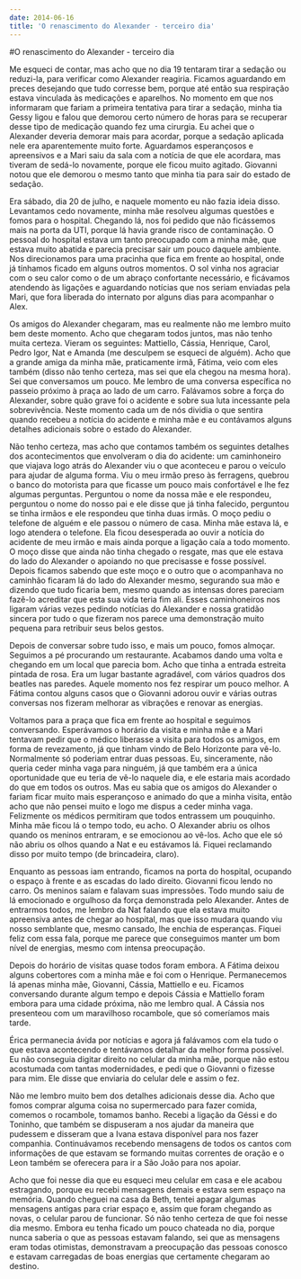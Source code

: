 ```yaml
---
date: 2014-06-16
title: 'O renascimento do Alexander - terceiro dia'
---
```


#O renascimento do Alexander - terceiro dia

Me esqueci de contar, mas acho que no dia 19 tentaram tirar a sedação ou reduzi-la, para verificar como Alexander reagiria. Ficamos aguardando em preces desejando que tudo corresse bem, porque até então sua respiração estava vinculada às medicações e aparelhos. No momento em que nos informaram que fariam a primeira tentativa para tirar a sedação, minha tia Gessy ligou e falou que demorou certo número de horas para se recuperar desse tipo de medicação quando fez uma cirurgia. Eu achei que o Alexander deveria demorar mais para acordar, porque a sedação aplicada nele era aparentemente muito forte. Aguardamos esperançosos e apreensivos e a Mari saiu da sala com a notícia de que ele acordara, mas tiveram de sedá-lo novamente, porque ele ficou muito agitado. Giovanni notou que ele demorou o mesmo tanto que minha tia para sair do estado de sedação.

Era sábado, dia 20 de julho, e naquele momento eu não fazia ideia disso. Levantamos cedo novamente, minha mãe resolveu algumas questões e fomos para o hospital. Chegando lá, nos foi pedido que não ficássemos mais na porta da UTI, porque lá havia grande risco de contaminação. O pessoal do hospital estava um tanto preocupado com a minha mãe, que estava muito abatida e parecia precisar sair um pouco daquele ambiente. Nos direcionamos para uma pracinha que fica em frente ao hospital, onde já tínhamos ficado em alguns outros momentos. O sol vinha nos agraciar com o seu calor como o de um abraço confortante necessário, e ficávamos atendendo às ligações e aguardando notícias que nos seriam enviadas pela Mari, que fora liberada do internato por alguns dias para acompanhar o Alex.

Os amigos do Alexander chegaram, mas eu realmente não me lembro muito bem deste momento. Acho que chegaram todos juntos, mas não tenho muita certeza. Vieram os seguintes: Mattiello, Cássia, Henrique, Carol, Pedro Igor, Nat e Amanda (me desculpem se esqueci de alguém). Acho que a grande amiga da minha mãe, praticamente irmã, Fátima, veio com eles também (disso não tenho certeza, mas sei que ela chegou na mesma hora). Sei que conversamos um pouco. Me lembro de uma conversa específica no passeio próximo à praça ao lado de um carro. Falávamos sobre a força do Alexander, sobre quão grave foi o acidente e sobre sua luta incessante pela sobrevivência. Neste momento cada um de nós dividia o que sentira quando recebeu a notícia do acidente e minha mãe e eu contávamos alguns detalhes adicionais sobre o estado do Alexander.

Não tenho certeza, mas acho que contamos também os seguintes detalhes dos acontecimentos que envolveram o dia do acidente: um caminhoneiro que viajava logo atrás do Alexander viu o que aconteceu e parou o veículo para ajudar de alguma forma. Viu o meu irmão preso às ferragens, quebrou o banco do motorista para que ficasse um pouco mais confortável e lhe fez algumas perguntas. Perguntou o nome da nossa mãe e ele respondeu, perguntou o nome do nosso pai e ele disse que já tinha falecido, perguntou se tinha irmãos e ele respondeu que tinha duas irmãs. O moço pediu o telefone de alguém e ele passou o número de casa. Minha mãe estava lá, e logo atendera o telefone. Ela ficou desesperada ao ouvir a notícia do acidente de meu irmão e mais ainda porque a ligação caía a todo momento. O moço disse que ainda não tinha chegado o resgate, mas que ele estava do lado do Alexander o apoiando no que precisasse e fosse possível. Depois ficamos sabendo que este moço e o outro que o acompanhava no caminhão ficaram lá do lado do Alexander mesmo, segurando sua mão e dizendo que tudo ficaria bem, mesmo quando as intensas dores pareciam fazê-lo acreditar que esta sua vida teria fim ali. Esses caminhoneiros nos ligaram várias vezes pedindo notícias do Alexander e nossa gratidão sincera por tudo o que fizeram nos parece uma demonstração muito pequena para retribuir seus belos gestos.

Depois de conversar sobre tudo isso, e mais um pouco, fomos almoçar. Seguimos a pé procurando um restaurante. Acabamos dando uma volta e chegando em um local que parecia bom. Acho que tinha a entrada estreita pintada de rosa. Era um lugar bastante agradável, com vários quadros dos beatles nas paredes. Aquele momento nos fez respirar um pouco melhor. A Fátima contou alguns casos que o Giovanni adorou ouvir e várias outras conversas nos fizeram melhorar as vibrações e renovar as energias. 

Voltamos para a praça que fica em frente ao hospital e seguimos conversando. Esperávamos o horário da visita e minha mãe e a Mari tentavam pedir que o médico liberasse a visita para todos os amigos, em forma de revezamento, já que tinham vindo de Belo Horizonte para vê-lo. Normalmente só poderiam entrar duas pessoas. Eu, sinceramente, não queria ceder minha vaga para ninguém, já que também era a única oportunidade que eu teria de vê-lo naquele dia, e ele estaria mais acordado do que em todos os outros. Mas eu sabia que os amigos do Alexander o fariam ficar muito mais esperançoso e animado do que a minha visita, então acho que não pensei muito e logo me dispus a ceder minha vaga. Felizmente os médicos permitiram que todos entrassem um pouquinho. Minha mãe ficou lá o tempo todo, eu acho. O Alexander abriu os olhos quando os meninos entraram, e se emocionou ao vê-los. Acho que ele só não abriu os olhos quando a Nat e eu estávamos lá. Fiquei reclamando disso por muito tempo (de brincadeira, claro).

Enquanto as pessoas iam entrando, ficamos na porta do hospital, ocupando o espaço à frente e as escadas do lado direito. Giovanni ficou lendo no carro. Os meninos saíam e falavam suas impressões. Todo mundo saiu de lá emocionado e orgulhoso da força demonstrada pelo Alexander. Antes de entrarmos todos, me lembro da Nat falando que ela estava muito apreensiva antes de chegar ao hospital, mas que isso mudara quando viu nosso semblante que, mesmo cansado, lhe enchia de esperanças. Fiquei feliz com essa fala, porque me parece que conseguimos manter um bom nível de energias, mesmo com intensa preocupação.

Depois do horário de visitas quase todos foram embora. A Fátima deixou alguns cobertores com a minha mãe e foi com o Henrique. Permanecemos lá apenas minha mãe, Giovanni, Cássia, Mattiello e eu. Ficamos conversando durante algum tempo e depois Cássia e Mattiello foram embora para uma cidade próxima, não me lembro qual. A Cássia nos presenteou com um maravilhoso rocambole, que só comeríamos mais tarde.

Érica permanecia ávida por notícias e agora já falávamos com ela tudo o que estava acontecendo e tentávamos detalhar da melhor forma possível. Eu não conseguia digitar direito no celular da minha mãe, porque não estou acostumada com tantas modernidades, e pedi que o Giovanni o fizesse para mim. Ele disse que enviaria do celular dele e assim o fez.

Não me lembro muito bem dos detalhes adicionais desse dia. Acho que fomos comprar alguma coisa no supermercado para fazer comida, comemos o rocambole, tomamos banho. Recebi a ligação da Géssi e do Toninho, que também se dispuseram a nos ajudar da maneira que pudessem e disseram que a Ivana estava disponível para nos fazer companhia. Continuávamos recebendo mensagens de todos os cantos com informações de que estavam se formando muitas correntes de oração e o Leon também se oferecera para ir a São João para nos apoiar. 

Acho que foi nesse dia que eu esqueci meu celular em casa e ele acabou estragando, porque eu recebi mensagens demais e estava sem espaço na memória. Quando cheguei na casa da Beth, tentei apagar algumas mensagens antigas para criar espaço e, assim que foram chegando as novas, o celular parou de funcionar. Só não tenho certeza de que foi nesse dia mesmo. Embora eu tenha ficado um pouco chateada no dia, porque nunca saberia o que as pessoas estavam falando, sei que as mensagens eram todas otimistas, demonstravam a preocupação das pessoas conosco e estavam carregadas de boas energias que certamente chegaram ao destino.